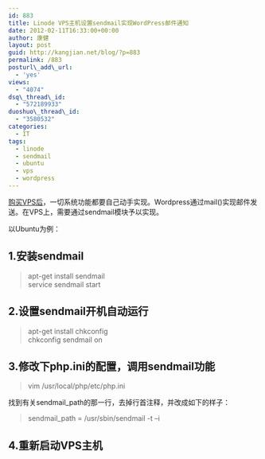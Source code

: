 ```yaml
---
id: 883
title: Linode VPS主机设置sendmail实现WordPress邮件通知
date: 2012-02-11T16:33:00+00:00
author: 康健
layout: post
guid: http://kangjian.net/blog/?p=883
permalink: /883
posturl\_add\_url:
  - 'yes'
views:
  - "4074"
dsq\_thread\_id:
  - "572189933"
duoshuo\_thread\_id:
  - "3580532"
categories:
  - IT
tags:
  - linode
  - sendmail
  - ubuntu
  - vps
  - wordpress
---
```

<a href="http://kangjian.net/blog/775/" target="_blank">购买VPS后</a>，一切系统功能都要自己动手实现。Wordpress通过mail()实现邮件发送。在VPS上，需要通过sendmail模块予以实现。

以Ubuntu为例：

## 1.安装sendmail

> apt-get install sendmail  
> service sendmail start

## 2.设置sendmail开机自动运行

> apt-get install chkconfig  
> chkconfig sendmail on

## 3.修改下php.ini的配置，调用sendmail功能

> vim /usr/local/php/etc/php.ini&nbsp; 

找到有关sendmail\_path的那一行，去掉行首注释，并改成如下的样子：

> sendmail\_path = /usr/sbin/sendmail -t –i 

## 4.重新启动VPS主机